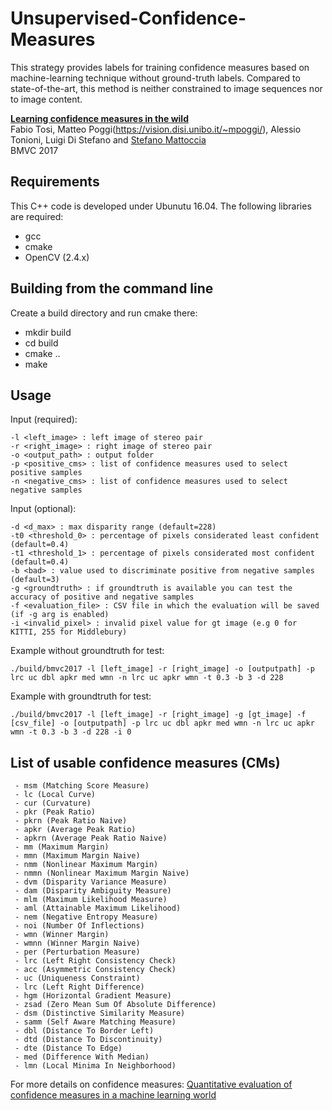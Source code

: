 # Unsupervised-Confidence-Measures
This strategy provides labels for training confidence measures based on machine-learning technique without ground-truth labels. Compared to state-of-the-art, this method is neither constrained to image sequences nor to image content.

**[Learning confidence measures in the wild](http://vision.deis.unibo.it/~smatt/Papers/BMVC2017/BMVC_2017.pdf)**  
Fabio Tosi, Matteo Poggi(https://vision.disi.unibo.it/~mpoggi/), Alessio Tonioni, Luigi Di Stefano and [Stefano Mattoccia](https://vision.disi.unibo.it/~smatt/Site/Home.html)   
BMVC 2017

## Requirements
This C++ code is developed under Ubunutu 16.04. The following libraries are required:
- gcc
- cmake 
- OpenCV (2.4.x)

## Building from the command line
Create a build directory and run cmake there:

 - mkdir build
 - cd build 
 - cmake ..
 - make

## Usage
Input (required):

    -l <left_image> : left image of stereo pair 
    -r <right_image> : right image of stereo pair
    -o <output_path> : output folder  
    -p <positive_cms> : list of confidence measures used to select positive samples
    -n <negative_cms> : list of confidence measures used to select negative samples
    
Input (optional):

    -d <d_max> : max disparity range (default=228)
    -t0 <threshold_0> : percentage of pixels considerated least confident (default=0.4)
    -t1 <threshold_1> : percentage of pixels considerated most confident (default=0.4)
    -b <bad> : value used to discriminate positive from negative samples (default=3)
    -g <groundtruth> : if groundtruth is available you can test the accuracy of positive and negative samples
    -f <evaluation_file> : CSV file in which the evaluation will be saved (if -g arg is enabled)
    -i <invalid_pixel> : invalid pixel value for gt image (e.g 0 for KITTI, 255 for Middlebury) 
    
Example without groundtruth for test:

```shell
./build/bmvc2017 -l [left_image] -r [right_image] -o [outputpath] -p lrc uc dbl apkr med wmn -n lrc uc apkr wmn -t 0.3 -b 3 -d 228
```
Example with groundtruth for test:

```shell
./build/bmvc2017 -l [left_image] -r [right_image] -g [gt_image] -f [csv_file] -o [outputpath] -p lrc uc dbl apkr med wmn -n lrc uc apkr wmn -t 0.3 -b 3 -d 228 -i 0 
```
    
 ## List of usable confidence measures (CMs) 
 
     - msm (Matching Score Measure)
     - lc (Local Curve)
     - cur (Curvature)
     - pkr (Peak Ratio)
     - pkrn (Peak Ratio Naive)
     - apkr (Average Peak Ratio)
     - apkrn (Average Peak Ratio Naive)
     - mm (Maximum Margin)
     - mmn (Maximum Margin Naive)
     - nmm (Nonlinear Maximum Margin)
     - nmmn (Nonlinear Maximum Margin Naive)
     - dvm (Disparity Variance Measure)
     - dam (Disparity Ambiguity Measure)
     - mlm (Maximum Likelihood Measure)
     - aml (Attainable Maximum Likelihood)
     - nem (Negative Entropy Measure)
     - noi (Number Of Inflections)
     - wmn (Winner Margin)
     - wmnn (Winner Margin Naive)
     - per (Perturbation Measure)
     - lrc (Left Right Consistency Check)
     - acc (Asymmetric Consistency Check)
     - uc (Uniqueness Constraint)
     - lrc (Left Right Difference)
     - hgm (Horizontal Gradient Measure)
     - zsad (Zero Mean Sum Of Absolute Difference)
     - dsm (Distinctive Similarity Measure)
     - samm (Self Aware Matching Measure)
     - dbl (Distance To Border Left)
     - dtd (Distance To Discontinuity)
     - dte (Distance To Edge)
     - med (Difference With Median)
     - lmn (Local Minima In Neighborhood)
     
For more details on confidence measures: [Quantitative evaluation of confidence measures in a machine learning world](http://vision.deis.unibo.it/~smatt/Papers/ICCV2017/ICCV_2017_confidence_measures.pdf) 
